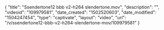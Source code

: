 {
    "title": "Ssendertone12 bbb v2-h264 slendertone.mov",
    "description": "",
    "videoid": "109979581",
    "date_created": "1502520603",
    "date_modified": "1504247454",
    "type": "captivate",
    "layout": "video",
    "url": "\/v\/ssendertone12-bbb-v2-h264-slendertone-mov\/109979581"
}